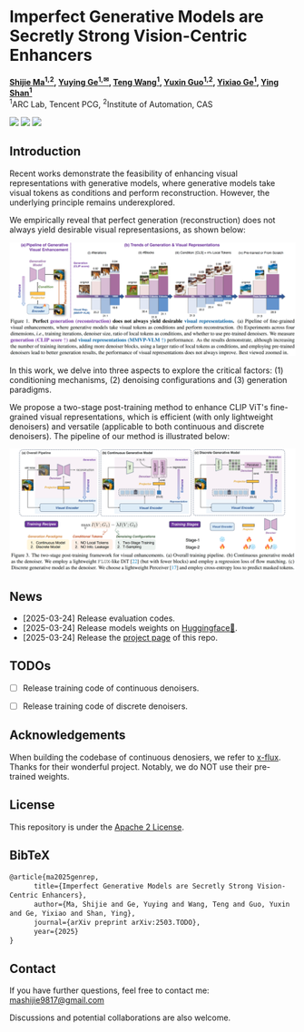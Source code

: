 # Imperfect Generative Models are Secretly Strong Vision-Centric Enhancers

**[Shijie Ma<sup>1,2</sup>](https://mashijie1028.github.io/), 
[Yuying Ge<sup>1,&#9993;</sup>](https://geyuying.github.io/), 
[Teng Wang<sup>1</sup>](http://ttengwang.com/), 
[Yuxin Guo<sup>1,2</sup>](https://scholar.google.com/citations?user=x_0spxgAAAAJ&hl=en), 
[Yixiao Ge<sup>1</sup>](https://geyixiao.com/), 
[Ying Shan<sup>1</sup>](https://scholar.google.com/citations?user=4oXBp9UAAAAJ&hl=en)**
<br>
<sup>1</sup>ARC Lab, Tencent PCG, 
<sup>2</sup>Institute of Automation, CAS
<br>

<a href='https://arxiv.org/abs/2403.04272'><img src='https://img.shields.io/badge/ArXiv-2503.TODO-red'></a> 
<a href='https://mashijie1028.github.io/gen4rep/'><img src='https://img.shields.io/badge/Project-Page-Green'></a>
<a href='https://huggingface.co/msj9817/Gen4Rep/'><img src='https://img.shields.io/badge/Model-Huggingface-yellow'></a>



## Introduction

Recent works demonstrate the feasibility of enhancing visual representations with generative models, where generative models take visual tokens as conditions and perform reconstruction. However, the underlying principle remains underexplored.

We empirically reveal that perfect generation (reconstruction) does not always yield desirable visual representasions, as shown below:

![teaser](assets/teaser.jpg)

In this work, we delve into three aspects to explore the critical factors: (1) conditioning mechanisms, (2) denoising configurations and (3) generation paradigms.

We propose a two-stage post-training method to enhance CLIP ViT's fine-grained visual representations, which is efficient (with only lightweight denoisers) and versatile (applicable to both continuous and discrete denoisers). The pipeline of our method is illustrated below:

![teaser](assets/method.jpg)



## News

* [2025-03-24] Release evaluation codes.
* [2025-03-24] Release models weights on [Huggingface🤗](https://huggingface.co/msj9817/Gen4Rep/).
* [2025-03-24] Release the [project page](https://mashijie1028.github.io/gen4rep/) of this repo.



## TODOs

- [ ] Release training code of continuous denoisers.
- [ ] Release training code of discrete denoisers.



## Acknowledgements

When building the codebase of continuous denosiers, we refer to [x-flux](https://github.com/XLabs-AI/x-flux). Thanks for their wonderful project. Notably, we do NOT use their pre-trained weights.



## License

This repository is under the [Apache 2 License](https://github.com/mashijie1028/Gen4Rep/blob/main/LICENSE).



## BibTeX

```
@article{ma2025genrep,
      title={Imperfect Generative Models are Secretly Strong Vision-Centric Enhancers},
      author={Ma, Shijie and Ge, Yuying and Wang, Teng and Guo, Yuxin and Ge, Yixiao and Shan, Ying},
      journal={arXiv preprint arXiv:2503.TODO},
      year={2025}
}
```



## Contact

If you have further questions, feel free to contact me: mashijie9817@gmail.com

Discussions and potential collaborations are also welcome.